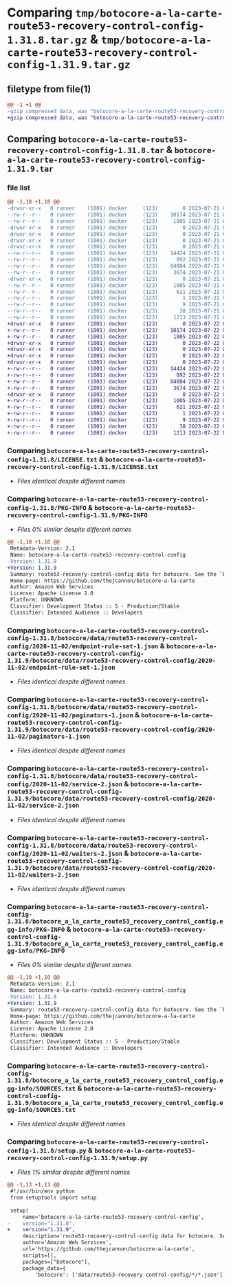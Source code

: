 # Comparing `tmp/botocore-a-la-carte-route53-recovery-control-config-1.31.8.tar.gz` & `tmp/botocore-a-la-carte-route53-recovery-control-config-1.31.9.tar.gz`

## filetype from file(1)

```diff
@@ -1 +1 @@
-gzip compressed data, was "botocore-a-la-carte-route53-recovery-control-config-1.31.8.tar", last modified: Fri Jul 21 01:21:51 2023, max compression
+gzip compressed data, was "botocore-a-la-carte-route53-recovery-control-config-1.31.9.tar", last modified: Sat Jul 22 01:20:52 2023, max compression
```

## Comparing `botocore-a-la-carte-route53-recovery-control-config-1.31.8.tar` & `botocore-a-la-carte-route53-recovery-control-config-1.31.9.tar`

### file list

```diff
@@ -1,18 +1,18 @@
-drwxr-xr-x   0 runner    (1001) docker     (123)        0 2023-07-21 01:21:51.899490 botocore-a-la-carte-route53-recovery-control-config-1.31.8/
--rw-r--r--   0 runner    (1001) docker     (123)    10174 2023-07-21 01:21:51.000000 botocore-a-la-carte-route53-recovery-control-config-1.31.8/LICENSE.txt
--rw-r--r--   0 runner    (1001) docker     (123)     1005 2023-07-21 01:21:51.899490 botocore-a-la-carte-route53-recovery-control-config-1.31.8/PKG-INFO
-drwxr-xr-x   0 runner    (1001) docker     (123)        0 2023-07-21 01:21:51.895490 botocore-a-la-carte-route53-recovery-control-config-1.31.8/botocore/
-drwxr-xr-x   0 runner    (1001) docker     (123)        0 2023-07-21 01:21:51.895490 botocore-a-la-carte-route53-recovery-control-config-1.31.8/botocore/data/
-drwxr-xr-x   0 runner    (1001) docker     (123)        0 2023-07-21 01:21:51.895490 botocore-a-la-carte-route53-recovery-control-config-1.31.8/botocore/data/route53-recovery-control-config/
-drwxr-xr-x   0 runner    (1001) docker     (123)        0 2023-07-21 01:21:51.895490 botocore-a-la-carte-route53-recovery-control-config-1.31.8/botocore/data/route53-recovery-control-config/2020-11-02/
--rw-r--r--   0 runner    (1001) docker     (123)    14424 2023-07-21 01:21:06.000000 botocore-a-la-carte-route53-recovery-control-config-1.31.8/botocore/data/route53-recovery-control-config/2020-11-02/endpoint-rule-set-1.json
--rw-r--r--   0 runner    (1001) docker     (123)      892 2023-07-21 01:21:06.000000 botocore-a-la-carte-route53-recovery-control-config-1.31.8/botocore/data/route53-recovery-control-config/2020-11-02/paginators-1.json
--rw-r--r--   0 runner    (1001) docker     (123)    84804 2023-07-21 01:21:06.000000 botocore-a-la-carte-route53-recovery-control-config-1.31.8/botocore/data/route53-recovery-control-config/2020-11-02/service-2.json
--rw-r--r--   0 runner    (1001) docker     (123)     3674 2023-07-21 01:21:06.000000 botocore-a-la-carte-route53-recovery-control-config-1.31.8/botocore/data/route53-recovery-control-config/2020-11-02/waiters-2.json
-drwxr-xr-x   0 runner    (1001) docker     (123)        0 2023-07-21 01:21:51.895490 botocore-a-la-carte-route53-recovery-control-config-1.31.8/botocore_a_la_carte_route53_recovery_control_config.egg-info/
--rw-r--r--   0 runner    (1001) docker     (123)     1005 2023-07-21 01:21:51.000000 botocore-a-la-carte-route53-recovery-control-config-1.31.8/botocore_a_la_carte_route53_recovery_control_config.egg-info/PKG-INFO
--rw-r--r--   0 runner    (1001) docker     (123)      621 2023-07-21 01:21:51.000000 botocore-a-la-carte-route53-recovery-control-config-1.31.8/botocore_a_la_carte_route53_recovery_control_config.egg-info/SOURCES.txt
--rw-r--r--   0 runner    (1001) docker     (123)        1 2023-07-21 01:21:51.000000 botocore-a-la-carte-route53-recovery-control-config-1.31.8/botocore_a_la_carte_route53_recovery_control_config.egg-info/dependency_links.txt
--rw-r--r--   0 runner    (1001) docker     (123)        9 2023-07-21 01:21:51.000000 botocore-a-la-carte-route53-recovery-control-config-1.31.8/botocore_a_la_carte_route53_recovery_control_config.egg-info/top_level.txt
--rw-r--r--   0 runner    (1001) docker     (123)       38 2023-07-21 01:21:51.899490 botocore-a-la-carte-route53-recovery-control-config-1.31.8/setup.cfg
--rw-r--r--   0 runner    (1001) docker     (123)     1213 2023-07-21 01:21:51.000000 botocore-a-la-carte-route53-recovery-control-config-1.31.8/setup.py
+drwxr-xr-x   0 runner    (1001) docker     (123)        0 2023-07-22 01:20:52.921349 botocore-a-la-carte-route53-recovery-control-config-1.31.9/
+-rw-r--r--   0 runner    (1001) docker     (123)    10174 2023-07-22 01:20:52.000000 botocore-a-la-carte-route53-recovery-control-config-1.31.9/LICENSE.txt
+-rw-r--r--   0 runner    (1001) docker     (123)     1005 2023-07-22 01:20:52.921349 botocore-a-la-carte-route53-recovery-control-config-1.31.9/PKG-INFO
+drwxr-xr-x   0 runner    (1001) docker     (123)        0 2023-07-22 01:20:52.921349 botocore-a-la-carte-route53-recovery-control-config-1.31.9/botocore/
+drwxr-xr-x   0 runner    (1001) docker     (123)        0 2023-07-22 01:20:52.921349 botocore-a-la-carte-route53-recovery-control-config-1.31.9/botocore/data/
+drwxr-xr-x   0 runner    (1001) docker     (123)        0 2023-07-22 01:20:52.921349 botocore-a-la-carte-route53-recovery-control-config-1.31.9/botocore/data/route53-recovery-control-config/
+drwxr-xr-x   0 runner    (1001) docker     (123)        0 2023-07-22 01:20:52.921349 botocore-a-la-carte-route53-recovery-control-config-1.31.9/botocore/data/route53-recovery-control-config/2020-11-02/
+-rw-r--r--   0 runner    (1001) docker     (123)    14424 2023-07-22 01:20:09.000000 botocore-a-la-carte-route53-recovery-control-config-1.31.9/botocore/data/route53-recovery-control-config/2020-11-02/endpoint-rule-set-1.json
+-rw-r--r--   0 runner    (1001) docker     (123)      892 2023-07-22 01:20:09.000000 botocore-a-la-carte-route53-recovery-control-config-1.31.9/botocore/data/route53-recovery-control-config/2020-11-02/paginators-1.json
+-rw-r--r--   0 runner    (1001) docker     (123)    84804 2023-07-22 01:20:09.000000 botocore-a-la-carte-route53-recovery-control-config-1.31.9/botocore/data/route53-recovery-control-config/2020-11-02/service-2.json
+-rw-r--r--   0 runner    (1001) docker     (123)     3674 2023-07-22 01:20:09.000000 botocore-a-la-carte-route53-recovery-control-config-1.31.9/botocore/data/route53-recovery-control-config/2020-11-02/waiters-2.json
+drwxr-xr-x   0 runner    (1001) docker     (123)        0 2023-07-22 01:20:52.921349 botocore-a-la-carte-route53-recovery-control-config-1.31.9/botocore_a_la_carte_route53_recovery_control_config.egg-info/
+-rw-r--r--   0 runner    (1001) docker     (123)     1005 2023-07-22 01:20:52.000000 botocore-a-la-carte-route53-recovery-control-config-1.31.9/botocore_a_la_carte_route53_recovery_control_config.egg-info/PKG-INFO
+-rw-r--r--   0 runner    (1001) docker     (123)      621 2023-07-22 01:20:52.000000 botocore-a-la-carte-route53-recovery-control-config-1.31.9/botocore_a_la_carte_route53_recovery_control_config.egg-info/SOURCES.txt
+-rw-r--r--   0 runner    (1001) docker     (123)        1 2023-07-22 01:20:52.000000 botocore-a-la-carte-route53-recovery-control-config-1.31.9/botocore_a_la_carte_route53_recovery_control_config.egg-info/dependency_links.txt
+-rw-r--r--   0 runner    (1001) docker     (123)        9 2023-07-22 01:20:52.000000 botocore-a-la-carte-route53-recovery-control-config-1.31.9/botocore_a_la_carte_route53_recovery_control_config.egg-info/top_level.txt
+-rw-r--r--   0 runner    (1001) docker     (123)       38 2023-07-22 01:20:52.921349 botocore-a-la-carte-route53-recovery-control-config-1.31.9/setup.cfg
+-rw-r--r--   0 runner    (1001) docker     (123)     1213 2023-07-22 01:20:52.000000 botocore-a-la-carte-route53-recovery-control-config-1.31.9/setup.py
```

### Comparing `botocore-a-la-carte-route53-recovery-control-config-1.31.8/LICENSE.txt` & `botocore-a-la-carte-route53-recovery-control-config-1.31.9/LICENSE.txt`

 * *Files identical despite different names*

### Comparing `botocore-a-la-carte-route53-recovery-control-config-1.31.8/PKG-INFO` & `botocore-a-la-carte-route53-recovery-control-config-1.31.9/PKG-INFO`

 * *Files 0% similar despite different names*

```diff
@@ -1,10 +1,10 @@
 Metadata-Version: 2.1
 Name: botocore-a-la-carte-route53-recovery-control-config
-Version: 1.31.8
+Version: 1.31.9
 Summary: route53-recovery-control-config data for botocore. See the `botocore-a-la-carte` package for more info.
 Home-page: https://github.com/thejcannon/botocore-a-la-carte
 Author: Amazon Web Services
 License: Apache License 2.0
 Platform: UNKNOWN
 Classifier: Development Status :: 5 - Production/Stable
 Classifier: Intended Audience :: Developers
```

### Comparing `botocore-a-la-carte-route53-recovery-control-config-1.31.8/botocore/data/route53-recovery-control-config/2020-11-02/endpoint-rule-set-1.json` & `botocore-a-la-carte-route53-recovery-control-config-1.31.9/botocore/data/route53-recovery-control-config/2020-11-02/endpoint-rule-set-1.json`

 * *Files identical despite different names*

### Comparing `botocore-a-la-carte-route53-recovery-control-config-1.31.8/botocore/data/route53-recovery-control-config/2020-11-02/paginators-1.json` & `botocore-a-la-carte-route53-recovery-control-config-1.31.9/botocore/data/route53-recovery-control-config/2020-11-02/paginators-1.json`

 * *Files identical despite different names*

### Comparing `botocore-a-la-carte-route53-recovery-control-config-1.31.8/botocore/data/route53-recovery-control-config/2020-11-02/service-2.json` & `botocore-a-la-carte-route53-recovery-control-config-1.31.9/botocore/data/route53-recovery-control-config/2020-11-02/service-2.json`

 * *Files identical despite different names*

### Comparing `botocore-a-la-carte-route53-recovery-control-config-1.31.8/botocore/data/route53-recovery-control-config/2020-11-02/waiters-2.json` & `botocore-a-la-carte-route53-recovery-control-config-1.31.9/botocore/data/route53-recovery-control-config/2020-11-02/waiters-2.json`

 * *Files identical despite different names*

### Comparing `botocore-a-la-carte-route53-recovery-control-config-1.31.8/botocore_a_la_carte_route53_recovery_control_config.egg-info/PKG-INFO` & `botocore-a-la-carte-route53-recovery-control-config-1.31.9/botocore_a_la_carte_route53_recovery_control_config.egg-info/PKG-INFO`

 * *Files 0% similar despite different names*

```diff
@@ -1,10 +1,10 @@
 Metadata-Version: 2.1
 Name: botocore-a-la-carte-route53-recovery-control-config
-Version: 1.31.8
+Version: 1.31.9
 Summary: route53-recovery-control-config data for botocore. See the `botocore-a-la-carte` package for more info.
 Home-page: https://github.com/thejcannon/botocore-a-la-carte
 Author: Amazon Web Services
 License: Apache License 2.0
 Platform: UNKNOWN
 Classifier: Development Status :: 5 - Production/Stable
 Classifier: Intended Audience :: Developers
```

### Comparing `botocore-a-la-carte-route53-recovery-control-config-1.31.8/botocore_a_la_carte_route53_recovery_control_config.egg-info/SOURCES.txt` & `botocore-a-la-carte-route53-recovery-control-config-1.31.9/botocore_a_la_carte_route53_recovery_control_config.egg-info/SOURCES.txt`

 * *Files identical despite different names*

### Comparing `botocore-a-la-carte-route53-recovery-control-config-1.31.8/setup.py` & `botocore-a-la-carte-route53-recovery-control-config-1.31.9/setup.py`

 * *Files 1% similar despite different names*

```diff
@@ -1,13 +1,13 @@
 #!/usr/bin/env python
 from setuptools import setup
 
 setup(
     name='botocore-a-la-carte-route53-recovery-control-config',
-    version="1.31.8",
+    version="1.31.9",
     description='route53-recovery-control-config data for botocore. See the `botocore-a-la-carte` package for more info.',
     author='Amazon Web Services',
     url='https://github.com/thejcannon/botocore-a-la-carte',
     scripts=[],
     packages=["botocore"],
     package_data={
         'botocore': ['data/route53-recovery-control-config/*/*.json'],
```


